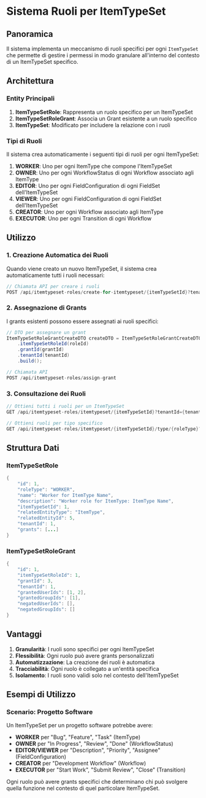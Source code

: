 # Sistema Ruoli per ItemTypeSet

## Panoramica

Il sistema implementa un meccanismo di ruoli specifici per ogni `ItemTypeSet` che permette di gestire i permessi in modo granulare all'interno del contesto di un ItemTypeSet specifico.

## Architettura

### Entity Principali

1. **ItemTypeSetRole**: Rappresenta un ruolo specifico per un ItemTypeSet
2. **ItemTypeSetRoleGrant**: Associa un Grant esistente a un ruolo specifico
3. **ItemTypeSet**: Modificato per includere la relazione con i ruoli

### Tipi di Ruoli

Il sistema crea automaticamente i seguenti tipi di ruoli per ogni ItemTypeSet:

1. **WORKER**: Uno per ogni ItemType che compone l'ItemTypeSet
2. **OWNER**: Uno per ogni WorkflowStatus di ogni Workflow associato agli ItemType
3. **EDITOR**: Uno per ogni FieldConfiguration di ogni FieldSet dell'ItemTypeSet
4. **VIEWER**: Uno per ogni FieldConfiguration di ogni FieldSet dell'ItemTypeSet
5. **CREATOR**: Uno per ogni Workflow associato agli ItemType
6. **EXECUTOR**: Uno per ogni Transition di ogni Workflow

## Utilizzo

### 1. Creazione Automatica dei Ruoli

Quando viene creato un nuovo ItemTypeSet, il sistema crea automaticamente tutti i ruoli necessari:

```java
// Chiamata API per creare i ruoli
POST /api/itemtypeset-roles/create-for-itemtypeset/{itemTypeSetId}?tenantId={tenantId}
```

### 2. Assegnazione di Grants

I grants esistenti possono essere assegnati ai ruoli specifici:

```java
// DTO per assegnare un grant
ItemTypeSetRoleGrantCreateDTO createDTO = ItemTypeSetRoleGrantCreateDTO.builder()
    .itemTypeSetRoleId(roleId)
    .grantId(grantId)
    .tenantId(tenantId)
    .build();

// Chiamata API
POST /api/itemtypeset-roles/assign-grant
```

### 3. Consultazione dei Ruoli

```java
// Ottieni tutti i ruoli per un ItemTypeSet
GET /api/itemtypeset-roles/itemtypeset/{itemTypeSetId}?tenantId={tenantId}

// Ottieni ruoli per tipo specifico
GET /api/itemtypeset-roles/itemtypeset/{itemTypeSetId}/type/{roleType}?tenantId={tenantId}
```

## Struttura Dati

### ItemTypeSetRole

```java
{
    "id": 1,
    "roleType": "WORKER",
    "name": "Worker for ItemType Name",
    "description": "Worker role for ItemType: ItemType Name",
    "itemTypeSetId": 1,
    "relatedEntityType": "ItemType",
    "relatedEntityId": 5,
    "tenantId": 1,
    "grants": [...]
}
```

### ItemTypeSetRoleGrant

```java
{
    "id": 1,
    "itemTypeSetRoleId": 1,
    "grantId": 3,
    "tenantId": 1,
    "grantedUserIds": [1, 2],
    "grantedGroupIds": [1],
    "negatedUserIds": [],
    "negatedGroupIds": []
}
```

## Vantaggi

1. **Granularità**: I ruoli sono specifici per ogni ItemTypeSet
2. **Flessibilità**: Ogni ruolo può avere grants personalizzati
3. **Automatizzazione**: La creazione dei ruoli è automatica
4. **Tracciabilità**: Ogni ruolo è collegato a un'entità specifica
5. **Isolamento**: I ruoli sono validi solo nel contesto dell'ItemTypeSet

## Esempi di Utilizzo

### Scenario: Progetto Software

Un ItemTypeSet per un progetto software potrebbe avere:

- **WORKER** per "Bug", "Feature", "Task" (ItemType)
- **OWNER** per "In Progress", "Review", "Done" (WorkflowStatus)
- **EDITOR/VIEWER** per "Description", "Priority", "Assignee" (FieldConfiguration)
- **CREATOR** per "Development Workflow" (Workflow)
- **EXECUTOR** per "Start Work", "Submit Review", "Close" (Transition)

Ogni ruolo può avere grants specifici che determinano chi può svolgere quella funzione nel contesto di quel particolare ItemTypeSet.
